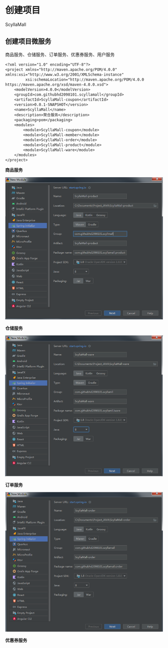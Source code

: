 # 创建项目

ScyllaMall

## 创建项目微服务

商品服务、仓储服务、订单服务、优惠券服务、用户服务

```
<?xml version="1.0" encoding="UTF-8"?>
<project xmlns="http://maven.apache.org/POM/4.0.0" xmlns:xsi="http://www.w3.org/2001/XMLSchema-instance"
         xsi:schemaLocation="http://maven.apache.org/POM/4.0.0 https://maven.apache.org/xsd/maven-4.0.0.xsd">
    <modelVersion>4.0.0</modelVersion>
    <groupId>com.githubhd2098101.scyllamall</groupId>
    <artifactId>ScyllaMall-coupon</artifactId>
    <version>0.0.1-SNAPSHOT</version>
    <name>ScyllaMall</name>
    <description>聚合服务</description>
    <packaging>pom</packaging>
    <modules>
        <module>ScyllaMall-coupon</module>
        <module>ScyllaMall-member</module>
        <module>ScyllaMall-order</module>
        <module>ScyllaMall-product</module>
        <module>ScyllaMall-ware</module>
    </modules>
</project>
```

**商品服务**

![2-1](2.创建项目.assets/2-1.png)

**仓储服务**

![2-2](2.创建项目.assets/2-2.png)

**订单服务**

![2-3](2.创建项目.assets/2-3.png)

**优惠券服务**

